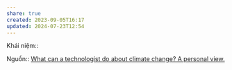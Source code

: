 ```yaml
---
share: true
created: 2023-09-05T16:17
updated: 2024-07-23T12:54
---
```

Khái niệm:: 

Nguồn:: [What can a technologist do about climate change? A personal view.](https://worrydream.com/ClimateChange/)